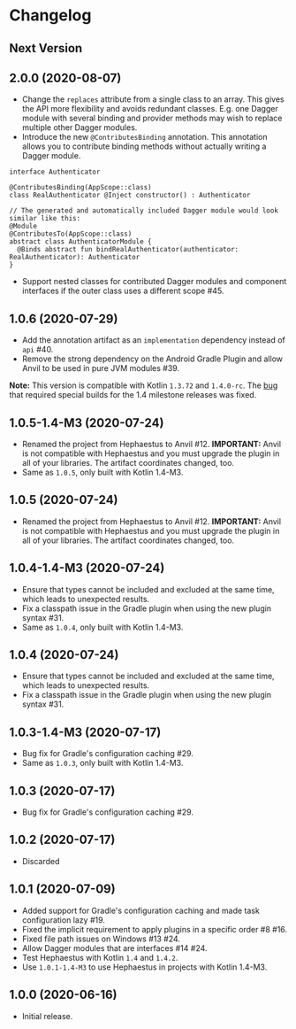 # Changelog

## Next Version

## 2.0.0 (2020-08-07)

* Change the `replaces` attribute from a single class to an array. This gives the API more flexibility and avoids redundant classes. E.g. one Dagger module with several binding and provider methods may wish to replace multiple other Dagger modules.
* Introduce the new `@ContributesBinding` annotation. This annotation allows you to contribute binding methods without actually writing a Dagger module.
```
interface Authenticator

@ContributesBinding(AppScope::class)
class RealAuthenticator @Inject constructor() : Authenticator

// The generated and automatically included Dagger module would look similar like this:
@Module
@ContributesTo(AppScope::class)
abstract class AuthenticatorModule {
  @Binds abstract fun bindRealAuthenticator(authenticator: RealAuthenticator): Authenticator
}
```
* Support nested classes for contributed Dagger modules and component interfaces if the outer class uses a different scope #45.

## 1.0.6 (2020-07-29)

* Add the annotation artifact as an `implementation` dependency instead of `api` #40.
* Remove the strong dependency on the Android Gradle Plugin and allow Anvil to be used in pure JVM modules #39.

**Note:** This version is compatible with Kotlin `1.3.72` and `1.4.0-rc`. The [bug](https://youtrack.jetbrains.com/issue/KT-40214) that required special builds for the 1.4 milestone releases was fixed.

## 1.0.5-1.4-M3 (2020-07-24)

* Renamed the project from Hephaestus to Anvil #12. **IMPORTANT:** Anvil is not compatible with Hephaestus and you must upgrade the plugin in all of your libraries. The artifact coordinates changed, too.
* Same as `1.0.5`, only built with Kotlin 1.4-M3.

## 1.0.5 (2020-07-24)

* Renamed the project from Hephaestus to Anvil #12. **IMPORTANT:** Anvil is not compatible with Hephaestus and you must upgrade the plugin in all of your libraries. The artifact coordinates changed, too.

## 1.0.4-1.4-M3 (2020-07-24)

* Ensure that types cannot be included and excluded at the same time, which leads to unexpected results.
* Fix a classpath issue in the Gradle plugin when using the new plugin syntax #31.
* Same as `1.0.4`, only built with Kotlin 1.4-M3.

## 1.0.4 (2020-07-24)

* Ensure that types cannot be included and excluded at the same time, which leads to unexpected results.
* Fix a classpath issue in the Gradle plugin when using the new plugin syntax #31.

## 1.0.3-1.4-M3 (2020-07-17)

* Bug fix for Gradle's configuration caching #29.
* Same as `1.0.3`, only built with Kotlin 1.4-M3.

## 1.0.3 (2020-07-17)

* Bug fix for Gradle's configuration caching #29.

## 1.0.2 (2020-07-17)

* Discarded

## 1.0.1 (2020-07-09)

* Added support for Gradle's configuration caching and made task configuration lazy #19.
* Fixed the implicit requirement to apply plugins in a specific order #8 #16.
* Fixed file path issues on Windows #13 #24.
* Allow Dagger modules that are interfaces #14 #24.
* Test Hephaestus with Kotlin `1.4` and `1.4.2`.
* Use `1.0.1-1.4-M3` to use Hephaestus in projects with Kotlin 1.4-M3.

## 1.0.0 (2020-06-16)

* Initial release.
